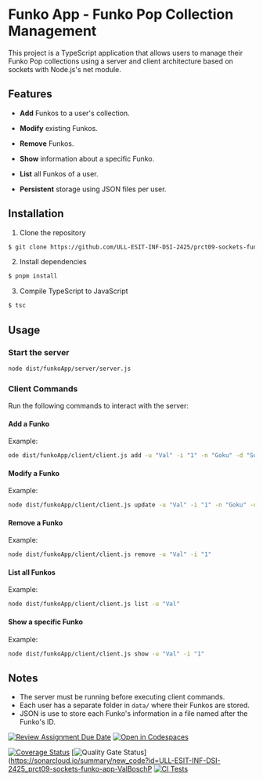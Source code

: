 # Funko App - Funko Pop Collection Management
This project is a TypeScript application that allows users to manage their Funko Pop collections using a server and client architecture based on sockets with Node.js's net module.

## Features
- **Add** Funkos to a user's collection.

- **Modify** existing Funkos.

- **Remove** Funkos.

- **Show** information about a specific Funko.

- **List** all Funkos of a user.

- **Persistent** storage using JSON files per user.

## Installation
1. Clone the repository
```bash
$ git clone https://github.com/ULL-ESIT-INF-DSI-2425/prct09-sockets-funko-app-ValBoschP.git
```
2. Install dependencies
```bash
$ pnpm install
```
3. Compile TypeScript to JavaScript
```bash
$ tsc
```
## Usage

### Start the server
```bash
node dist/funkoApp/server/server.js
```
### Client Commands
Run the following commands to interact with the server:
#### Add a Funko
Example:
```bash
ode dist/funkoApp/client/client.js add -u "Val" -i "1" -n "Goku" -d "Super Saiyan" -t "Pop!" -g "Movies & TV" -f "Dragon Ball Z" --num 14 -e "false" -s "Is Goku" -m 20
```
#### Modify a Funko
Example:
```bash
node dist/funkoApp/client/client.js update -u "Val" -i "1" -n "Goku" -d "Super Saiyan Blue" -t "Pop!" -g "Movies & TV" -f "Dragon Ball Z" --num 14 -e "false" -s "Blue Hair" -m 25
```
#### Remove a Funko
Example:
```bash
node dist/funkoApp/client/client.js remove -u "Val" -i "1"
```
#### List all Funkos
Example:
```bash
node dist/funkoApp/client/client.js list -u "Val"
```
#### Show a specific Funko
Example:
```bash
node dist/funkoApp/client/client.js show -u "Val" -i "1"
```
## Notes
- The server must be running before executing client commands.
- Each user has a separate folder in `data/` where their Funkos are stored.
- JSON is use to store each Funko's information in a file named after the Funko's ID.

[![Review Assignment Due Date](https://classroom.github.com/assets/deadline-readme-button-22041afd0340ce965d47ae6ef1cefeee28c7c493a6346c4f15d667ab976d596c.svg)](https://classroom.github.com/a/qsam7Uxz)
[![Open in Codespaces](https://classroom.github.com/assets/launch-codespace-2972f46106e565e64193e422d61a12cf1da4916b45550586e14ef0a7c637dd04.svg)](https://classroom.github.com/open-in-codespaces?assignment_repo_id=18876078)

[![Coverage Status](https://coveralls.io/repos/github/ULL-ESIT-INF-DSI-2425/prct09-sockets-funko-app-ValBoschP/badge.svg?branch=main)](https://coveralls.io/github/ULL-ESIT-INF-DSI-2425/prct09-sockets-funko-app-ValBoschP?branch=main)
[![Quality Gate Status](https://sonarcloud.io/api/project_badges/measure?project=ULL-ESIT-INF-DSI-2425_prct09-sockets-funko-app-ValBoschP&metric=alert_status)](https://sonarcloud.io/summary/new_code?id=ULL-ESIT-INF-DSI-2425_prct09-sockets-funko-app-ValBoschP
[![CI Tests](https://github.com/ULL-ESIT-INF-DSI-2425/prct09-sockets-funko-app-ValBoschP/actions/workflows/ci.yml/badge.svg)](https://github.com/ULL-ESIT-INF-DSI-2425/prct09-sockets-funko-app-ValBoschP/actions/workflows/ci.yml)